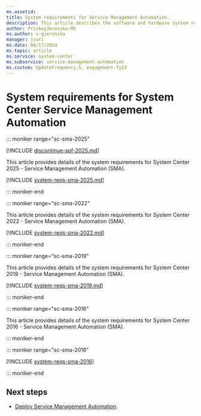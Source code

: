 ```yaml
---
ms.assetid:
title: System requirements for Service Management Automation.
description: This article describes the software and hardware system requirements for System Center Service Management Automation.
author: PriskeyJeronika-MS
ms.author: v-gjeronika
manager: jsuri
ms.date: 04/17/2024
ms.topic: article
ms.service: system-center
ms.subservice: service-management-automation
ms.custom: UpdateFrequency.5, engagement-fy23
---
```


# System requirements for System Center Service Management Automation

::: moniker range="sc-sma-2025"

[!INCLUDE [discontinue-spf-2025.md](../includes/discontinue-spf-2025.md)]

This article provides details of the system requirements for System Center 2025 - Service Management Automation (SMA).

[!INCLUDE [system-reqs-sma-2025.md](../includes/system-reqs-sma-2025.md)]

::: moniker-end

::: moniker range="sc-sma-2022"

This article provides details of the system requirements for System Center 2022 - Service Management Automation (SMA).

[!INCLUDE [system-reqs-sma-2022.md](../includes/system-reqs-sma-2022.md)]

::: moniker-end

::: moniker range="sc-sma-2019"

This article provides details of the system requirements for System Center 2019 - Service Management Automation (SMA).

[!INCLUDE [system-reqs-sma-2019.md](../includes/system-reqs-sma-2019.md)]

::: moniker-end


::: moniker range="sc-sma-2016"

This article provides details of the system requirements for System Center 2016 - Service Management Automation (SMA).

::: moniker-end


::: moniker range="sc-sma-2016"

[!INCLUDE [system-reqs-sma-2016](../includes/system-reqs-sma-2016.md)]

::: moniker-end

## Next steps

- [Deploy Service Management Automation](../sma/deploy.md).
